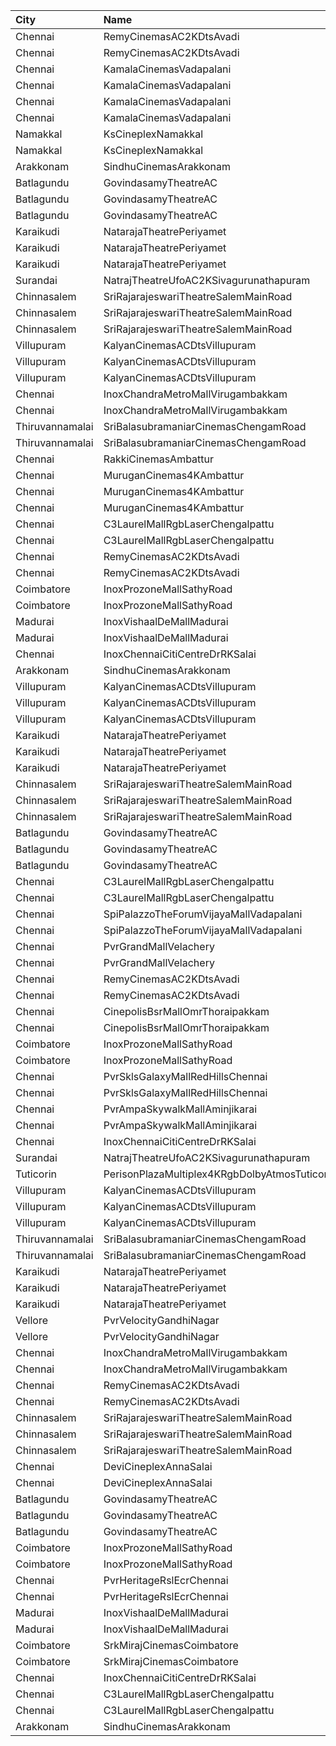 | City            | Name                                          |  Time | Type        | Price | Capacity | Booked |
| :-------------- | :-------------------------------------------- | ----: | :---------- | ----: | -------: | -----: |
| Chennai         | RemyCinemasAC2KDtsAvadi                       | 09:00 | FirstClass  |  120₹ |      206 |    104 |
| Chennai         | RemyCinemasAC2KDtsAvadi                       | 09:00 | SecondClass |  120₹ |      294 |    150 |
| Chennai         | KamalaCinemasVadapalani                       | 10:00 | Lounge1     |  153₹ |       17 |      2 |
| Chennai         | KamalaCinemasVadapalani                       | 10:00 | Lounge2     |  153₹ |       17 |      0 |
| Chennai         | KamalaCinemasVadapalani                       | 10:00 | Elite       |  118₹ |      294 |    109 |
| Chennai         | KamalaCinemasVadapalani                       | 10:00 | Premium     |   60₹ |        5 |      1 |
| Namakkal        | KsCineplexNamakkal                            | 10:30 | Balcony     |  120₹ |       89 |     40 |
| Namakkal        | KsCineplexNamakkal                            | 10:30 | FirstClass  |  100₹ |      113 |     51 |
| Arakkonam       | SindhuCinemasArakkonam                        | 10:30 | Executive   |  100₹ |      290 |    110 |
| Batlagundu      | GovindasamyTheatreAC                          | 10:30 | Box1        |  150₹ |       21 |     21 |
| Batlagundu      | GovindasamyTheatreAC                          | 10:30 | Box2        |  150₹ |       21 |     21 |
| Batlagundu      | GovindasamyTheatreAC                          | 10:30 | FirstClass  |  100₹ |      247 |    123 |
| Karaikudi       | NatarajaTheatrePeriyamet                      | 10:45 | Balcony     |  130₹ |       72 |     44 |
| Karaikudi       | NatarajaTheatrePeriyamet                      | 10:45 | FirstClass  |  120₹ |       65 |     45 |
| Karaikudi       | NatarajaTheatrePeriyamet                      | 10:45 | SecondClass |  120₹ |      242 |    176 |
| Surandai        | NatrajTheatreUfoAC2KSivagurunathapuram        | 11:00 | AC          |  150₹ |       51 |     51 |
| Chinnasalem     | SriRajarajeswariTheatreSalemMainRoad          | 11:00 | Platinum    |   30₹ |       74 |     38 |
| Chinnasalem     | SriRajarajeswariTheatreSalemMainRoad          | 11:00 | Diamond     |   30₹ |      285 |    143 |
| Chinnasalem     | SriRajarajeswariTheatreSalemMainRoad          | 11:00 | Bronze      |   30₹ |       57 |     29 |
| Villupuram      | KalyanCinemasACDtsVillupuram                  | 11:00 | Box         |  165₹ |       24 |     12 |
| Villupuram      | KalyanCinemasACDtsVillupuram                  | 11:00 | Balcony     |  165₹ |       88 |     52 |
| Villupuram      | KalyanCinemasACDtsVillupuram                  | 11:00 | FirstClass  |  120₹ |      154 |     86 |
| Chennai         | InoxChandraMetroMallVirugambakkam             | 11:15 | Premiere    |   60₹ |       10 |      0 |
| Chennai         | InoxChandraMetroMallVirugambakkam             | 11:15 | Silver      |  153₹ |       80 |      0 |
| Thiruvannamalai | SriBalasubramaniarCinemasChengamRoad          | 11:15 | Executive   |  110₹ |       98 |     45 |
| Thiruvannamalai | SriBalasubramaniarCinemasChengamRoad          | 11:15 | Economy     |   90₹ |       96 |     42 |
| Chennai         | RakkiCinemasAmbattur                          | 11:30 | Executive   |  110₹ |      131 |      4 |
| Chennai         | MuruganCinemas4KAmbattur                      | 11:40 | Box1        |  110₹ |       12 |     12 |
| Chennai         | MuruganCinemas4KAmbattur                      | 11:40 | Box2        |  110₹ |       14 |     14 |
| Chennai         | MuruganCinemas4KAmbattur                      | 11:40 | FirstClass  |  110₹ |      400 |      2 |
| Chennai         | C3LaurelMallRgbLaserChengalpattu              | 11:45 | Platinum    |  150₹ |      224 |      0 |
| Chennai         | C3LaurelMallRgbLaserChengalpattu              | 11:45 | Silver      |  150₹ |       40 |      0 |
| Chennai         | RemyCinemasAC2KDtsAvadi                       | 12:00 | FirstClass  |  120₹ |      206 |    104 |
| Chennai         | RemyCinemasAC2KDtsAvadi                       | 12:00 | SecondClass |  120₹ |      294 |    150 |
| Coimbatore      | InoxProzoneMallSathyRoad                      | 12:10 | Club        |  153₹ |       80 |      0 |
| Coimbatore      | InoxProzoneMallSathyRoad                      | 12:10 | Executive   |   60₹ |        9 |      0 |
| Madurai         | InoxVishaalDeMallMadurai                      | 12:15 | Club        |  178₹ |       69 |      0 |
| Madurai         | InoxVishaalDeMallMadurai                      | 12:15 | Executive   |   60₹ |        6 |      0 |
| Chennai         | InoxChennaiCitiCentreDrRKSalai                | 12:25 | Club        |  153₹ |       68 |      0 |
| Arakkonam       | SindhuCinemasArakkonam                        | 13:30 | Executive   |  100₹ |      290 |    110 |
| Villupuram      | KalyanCinemasACDtsVillupuram                  | 14:15 | Box         |  165₹ |       24 |     12 |
| Villupuram      | KalyanCinemasACDtsVillupuram                  | 14:15 | Balcony     |  165₹ |       88 |     52 |
| Villupuram      | KalyanCinemasACDtsVillupuram                  | 14:15 | FirstClass  |  120₹ |      154 |     86 |
| Karaikudi       | NatarajaTheatrePeriyamet                      | 14:15 | Balcony     |  130₹ |       72 |     44 |
| Karaikudi       | NatarajaTheatrePeriyamet                      | 14:15 | FirstClass  |  120₹ |       65 |     45 |
| Karaikudi       | NatarajaTheatrePeriyamet                      | 14:15 | SecondClass |  120₹ |      242 |    176 |
| Chinnasalem     | SriRajarajeswariTheatreSalemMainRoad          | 14:30 | Platinum    |   30₹ |       74 |     38 |
| Chinnasalem     | SriRajarajeswariTheatreSalemMainRoad          | 14:30 | Diamond     |   30₹ |      285 |    143 |
| Chinnasalem     | SriRajarajeswariTheatreSalemMainRoad          | 14:30 | Bronze      |   30₹ |       57 |     29 |
| Batlagundu      | GovindasamyTheatreAC                          | 14:30 | Box1        |  150₹ |       21 |     21 |
| Batlagundu      | GovindasamyTheatreAC                          | 14:30 | Box2        |  150₹ |       21 |     21 |
| Batlagundu      | GovindasamyTheatreAC                          | 14:30 | FirstClass  |  100₹ |      247 |    123 |
| Chennai         | C3LaurelMallRgbLaserChengalpattu              | 14:45 | Platinum    |  150₹ |      224 |      0 |
| Chennai         | C3LaurelMallRgbLaserChengalpattu              | 14:45 | Silver      |  150₹ |       40 |      0 |
| Chennai         | SpiPalazzoTheForumVijayaMallVadapalani        | 14:50 | Elite       |  191₹ |      115 |     57 |
| Chennai         | SpiPalazzoTheForumVijayaMallVadapalani        | 14:50 | Budget      |   60₹ |       13 |     13 |
| Chennai         | PvrGrandMallVelachery                         | 15:00 | Classic     |   60₹ |       14 |     14 |
| Chennai         | PvrGrandMallVelachery                         | 15:00 | Prime       |  153₹ |      114 |     40 |
| Chennai         | RemyCinemasAC2KDtsAvadi                       | 15:00 | FirstClass  |  120₹ |      206 |    104 |
| Chennai         | RemyCinemasAC2KDtsAvadi                       | 15:00 | SecondClass |  120₹ |      294 |    150 |
| Chennai         | CinepolisBsrMallOmrThoraipakkam               | 15:15 | Normal      |   60₹ |        9 |      9 |
| Chennai         | CinepolisBsrMallOmrThoraipakkam               | 15:15 | Executive   |  153₹ |       76 |     11 |
| Coimbatore      | InoxProzoneMallSathyRoad                      | 15:25 | Club        |  153₹ |       74 |      0 |
| Coimbatore      | InoxProzoneMallSathyRoad                      | 15:25 | Executive   |   60₹ |       12 |      0 |
| Chennai         | PvrSklsGalaxyMallRedHillsChennai              | 15:25 | Classic     |   60₹ |       22 |     22 |
| Chennai         | PvrSklsGalaxyMallRedHillsChennai              | 15:25 | Prime       |  153₹ |      135 |     82 |
| Chennai         | PvrAmpaSkywalkMallAminjikarai                 | 15:30 | Classic     |   60₹ |       16 |     16 |
| Chennai         | PvrAmpaSkywalkMallAminjikarai                 | 15:30 | Prime       |  191₹ |       91 |     35 |
| Chennai         | InoxChennaiCitiCentreDrRKSalai                | 15:35 | Club        |  153₹ |       74 |      0 |
| Surandai        | NatrajTheatreUfoAC2KSivagurunathapuram        | 16:00 | AC          |  150₹ |       51 |     51 |
| Tuticorin       | PerisonPlazaMultiplex4KRgbDolbyAtmosTuticorin | 16:30 | Premium     |  150₹ |      211 |      0 |
| Villupuram      | KalyanCinemasACDtsVillupuram                  | 18:15 | Box         |  165₹ |       24 |     12 |
| Villupuram      | KalyanCinemasACDtsVillupuram                  | 18:15 | Balcony     |  165₹ |       88 |     52 |
| Villupuram      | KalyanCinemasACDtsVillupuram                  | 18:15 | FirstClass  |  120₹ |      154 |     86 |
| Thiruvannamalai | SriBalasubramaniarCinemasChengamRoad          | 18:15 | Executive   |  110₹ |       98 |     42 |
| Thiruvannamalai | SriBalasubramaniarCinemasChengamRoad          | 18:15 | Economy     |   90₹ |       96 |     43 |
| Karaikudi       | NatarajaTheatrePeriyamet                      | 18:15 | Balcony     |  130₹ |       72 |     44 |
| Karaikudi       | NatarajaTheatrePeriyamet                      | 18:15 | FirstClass  |  120₹ |       65 |     45 |
| Karaikudi       | NatarajaTheatrePeriyamet                      | 18:15 | SecondClass |  120₹ |      242 |    176 |
| Vellore         | PvrVelocityGandhiNagar                        | 18:20 | Classic     |   60₹ |       12 |     12 |
| Vellore         | PvrVelocityGandhiNagar                        | 18:20 | Prime       |  153₹ |       79 |     21 |
| Chennai         | InoxChandraMetroMallVirugambakkam             | 18:30 | Premiere    |   60₹ |       10 |      0 |
| Chennai         | InoxChandraMetroMallVirugambakkam             | 18:30 | Silver      |  153₹ |       84 |      0 |
| Chennai         | RemyCinemasAC2KDtsAvadi                       | 18:30 | FirstClass  |  120₹ |      206 |    104 |
| Chennai         | RemyCinemasAC2KDtsAvadi                       | 18:30 | SecondClass |  120₹ |      294 |    150 |
| Chinnasalem     | SriRajarajeswariTheatreSalemMainRoad          | 18:30 | Platinum    |   30₹ |       74 |     38 |
| Chinnasalem     | SriRajarajeswariTheatreSalemMainRoad          | 18:30 | Diamond     |   30₹ |      285 |    143 |
| Chinnasalem     | SriRajarajeswariTheatreSalemMainRoad          | 18:30 | Bronze      |   30₹ |       57 |     29 |
| Chennai         | DeviCineplexAnnaSalai                         | 18:30 | Quartz      |  153₹ |      242 |    124 |
| Chennai         | DeviCineplexAnnaSalai                         | 18:30 | Zircon      |   60₹ |       27 |     27 |
| Batlagundu      | GovindasamyTheatreAC                          | 18:30 | Box1        |  150₹ |       21 |     21 |
| Batlagundu      | GovindasamyTheatreAC                          | 18:30 | Box2        |  150₹ |       21 |     21 |
| Batlagundu      | GovindasamyTheatreAC                          | 18:30 | FirstClass  |  100₹ |      247 |    123 |
| Coimbatore      | InoxProzoneMallSathyRoad                      | 18:40 | Club        |  153₹ |       82 |      0 |
| Coimbatore      | InoxProzoneMallSathyRoad                      | 18:40 | Executive   |   60₹ |       12 |      0 |
| Chennai         | PvrHeritageRslEcrChennai                      | 18:40 | Classic     |   60₹ |       11 |     11 |
| Chennai         | PvrHeritageRslEcrChennai                      | 18:40 | Prime       |  153₹ |       98 |     53 |
| Madurai         | InoxVishaalDeMallMadurai                      | 18:40 | Club        |  178₹ |       69 |      0 |
| Madurai         | InoxVishaalDeMallMadurai                      | 18:40 | Executive   |   60₹ |        6 |      0 |
| Coimbatore      | SrkMirajCinemasCoimbatore                     | 18:45 | Executive   |  191₹ |      190 |     98 |
| Coimbatore      | SrkMirajCinemasCoimbatore                     | 18:45 | Special     |   60₹ |       21 |     11 |
| Chennai         | InoxChennaiCitiCentreDrRKSalai                | 18:45 | Club        |  153₹ |       74 |      0 |
| Chennai         | C3LaurelMallRgbLaserChengalpattu              | 18:45 | Platinum    |  150₹ |      224 |      0 |
| Chennai         | C3LaurelMallRgbLaserChengalpattu              | 18:45 | Silver      |  150₹ |       40 |      0 |
| Arakkonam       | SindhuCinemasArakkonam                        | 19:30 | Executive   |  100₹ |      290 |    110 |